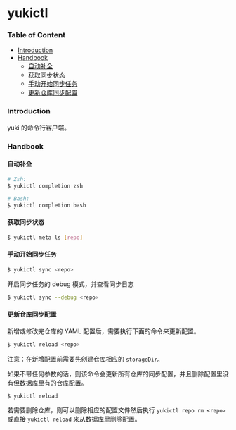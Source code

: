 # yukictl

### Table of Content

+ [Introduction](#introduction)
+ [Handbook](#handbook)
  - [自动补全](#自动补全)
  - [获取同步状态](#获取同步状态)
  - [手动开始同步任务](#手动开始同步任务)
  - [更新仓库同步配置](#更新仓库同步配置)

### Introduction

yuki 的命令行客户端。

### Handbook

#### 自动补全

```bash
# Zsh:
$ yukictl completion zsh

# Bash:
$ yukictl completion bash
```

#### 获取同步状态

```bash
$ yukictl meta ls [repo]
```

#### 手动开始同步任务

```bash
$ yukictl sync <repo>
```

开启同步任务的 debug 模式，并查看同步日志
```bash
$ yukictl sync --debug <repo>
```

#### 更新仓库同步配置

新增或修改完仓库的 YAML 配置后，需要执行下面的命令来更新配置。
```bash
$ yukictl reload <repo>
```
注意：在新增配置前需要先创建仓库相应的 `storageDir`。

如果不带任何参数的话，则该命令会更新所有仓库的同步配置，并且删除配置里没有但数据库里有的仓库配置。
```bash
$ yukictl reload
```

若需要删除仓库，则可以删除相应的配置文件然后执行 `yukictl repo rm <repo>` 或直接 `yukictl reload` 来从数据库里删除配置。

